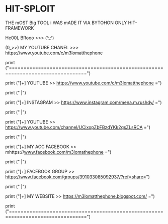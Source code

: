 # HIT-SPLOIT
THE mOST Big TOOL i WAS mADE IT VIA BYTOHON ONLY HIT-FRAMEWORK


He00L BRooo >>> (^_^)


(0_>>) MY YOUTUBE CHANEL >>> https://www.youtube.com/c/m3lomatthephone

print ("=================================================================================")

print ("[+] YOUTUBE >> https://www.youtube.com/c/m3lomatthephone                        =")

print ("                                                                                |")

print ("[+] INSTAGRAM >> https://www.instagram.com/mena.m.rushdy/                       =")

print ("                                                                                |")

print ("[+] YOUTUBE >> https://www.youtube.com/channel/UCixopZbFBzdYKk2qsZLsRCA         =")

print ("                                                                                |")

print ("[+] MY ACC FACEBOOK >> mhttps://www.facebook.com/m3lomathephone                 =")

print ("                                                                                |")

print ("[+] FACEBOOK GROUP >> https://www.facebook.com/groups/391033085092937/?ref=share=")

print ("                                                                                |")

print ("[+] MY WEBSITE  >> https://m3lomatthephone.blogspot.com/                        =")

print ("=================================================================================")



